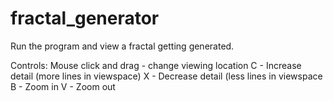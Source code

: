 # fractal_generator

Run the program and view a fractal getting generated.

Controls:
Mouse click and drag  - change viewing location
C                     - Increase detail (more lines in viewspace)
X                     - Decrease detail (less lines in viewspace
B                     - Zoom in
V                     - Zoom out
